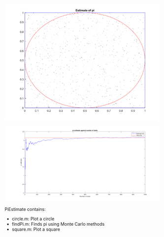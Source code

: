 ![alt text](https://github.com/BambooFlower/Math-Scripts/blob/master/Images/PiPlot.png)

![alt text](https://github.com/BambooFlower/Math-Scripts/blob/master/Images/PiEstimate.png)

PiEstimate contains:
- circle.m: Plot a circle 
- findPi.m: Finds pi using Monte Carlo methods 
- square.m: Plot a square
